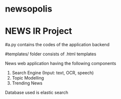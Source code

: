 # newsopolis
# NEWS IR Project

#a.py contains the codes of the application backend

#templates/ folder consists of .html templates

News web application having the following components
1. Search Engine (Input: text, OCR, speech)
2. Topic Modelling
3. Trending News

Database used is elastic search


